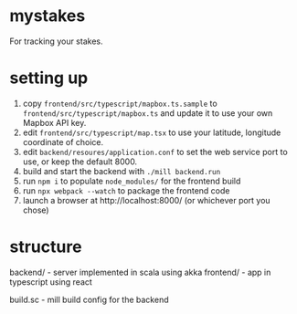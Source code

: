 # mystakes

For tracking your stakes.

# setting up

1. copy `frontend/src/typescript/mapbox.ts.sample` to `frontend/src/typescript/mapbox.ts` and
   update it to use your own Mapbox API key.
2. edit `frontend/src/typescript/map.tsx` to use your latitude, longitude coordinate of choice.
3. edit `backend/resoures/application.conf` to set the web service port to use, or keep the default 8000.
4. build and start the backend with `./mill backend.run`
5. run `npm i` to populate `node_modules/` for the frontend build
6. run `npx webpack --watch` to package the frontend code
7. launch a browser at http://localhost:8000/ (or whichever port you chose)

# structure

backend/ - server implemented in scala using akka
frontend/ - app in typescript using react

build.sc - mill build config for the backend

